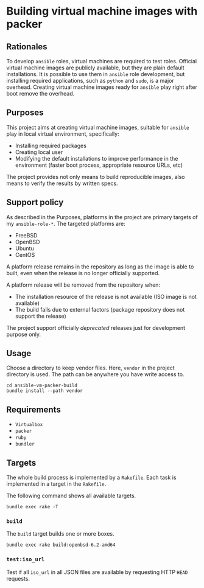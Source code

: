 # Building virtual machine images with packer

## Rationales

To develop `ansible` roles, virtual machines are required to test roles.
Official virtual machine images are publicly available, but they are plain
default installations. It is possible to use them in `ansible` role
development, but installing required applications, such as `python` and
`sudo`, is a major overhead. Creating virtual machine images ready for
`ansible` play right after boot remove the overhead.

## Purposes

This project aims at creating virtual machine images, suitable for `ansible`
play in local virtual environment, specifically:

* Installing required packages
* Creating local user
* Modifying the default installations to improve performance in the
  environment (faster boot process, appropriate resource URLs, etc)

The project provides not only means to build reproducible images, also means
to verify the results by written specs.

## Support policy

As described in the Purposes, platforms in the project are primary targets of
my `ansible-role-*`.  The targeted platforms are:

* FreeBSD
* OpenBSD
* Ubuntu
* CentOS

A platform release remains in the repository as long as the image is able to
built, even when the release is no longer officially supported.

A platform release will be removed from the repository when:

* The installation resource of the release is not available (ISO image is not
  available)
* The build fails due to external factors (package repository does not support
  the release)

The project support officially _deprecated_ releases just for development
purpose only.

## Usage

Choose a directory to keep vendor files. Here, `vendor` in the project
directory is used. The path can be anywhere you have write access to.

```
cd ansible-vm-packer-build
bundle install --path vendor
```

## Requirements

* `Virtualbox`
* `packer`
* `ruby`
* `bundler`

## Targets

The whole build process is implemented by a `Rakefile`. Each task is
implemented in a target in the `Rakefile`.

The following command shows all available targets.

```
bundle exec rake -T
```

### `build`

The `build` target builds one or more boxes.

```
bundle exec rake build:openbsd-6.2-amd64
```

### `test:iso_url`

Test if all `iso_url` in all JSON files are available by requesting HTTP
`HEAD` requests.
